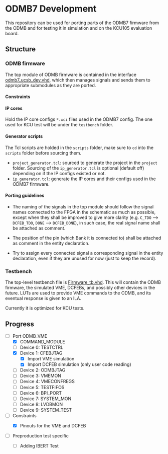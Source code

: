 # ODMB7 Development

This repository can be used for porting parts of the ODMB7 firmware from the ODMB and for testing it in simulation and on the KCU105 evaluation board. 

## Structure

### ODMB firmware
The top module of ODMB firmware is contained in the interface [odmb7_ucsb_dev.vhd](/source/odmb7_ucsb_dev.vhd), which then manages signals and sends them to
appropriate submodules as they are ported. 


#### Constraints

#### IP cores

Hold the IP core configs `*.xci` files used in the ODMB7 config. The one used for KCU test will be under the `testbench` folder.

#### Generator scripts
The Tcl scripts are holded in the `scripts` folder, make sure to `cd` into the `scripts` folder before sourcing them.
- `project_generator.tcl`: sourced to generate the project in the `project` folder. 
   Sourcing of the `ip_generator.tcl` is optional (default off) depending on if the IP configs existed or not.
- `ip_generator.tcl`: generate the IP cores and their configs used in the ODMB7 firmware.


#### Porting guidelines
- The naming of the signals in the top module should follow the signal names connected to the FPGA in the schematic as much as possible, except when they shall be
  improved to give more clarity  (e.g. `C_TDO` --> `DCFEB_TDO`, `DONE` --> `DCFEB_DONE`), in such case, the real signal name shall be attached as comment.

- The position of the pin (which Bank it is connected to) shall be attached as comment in the entity declaration.

- Try to assign every connected signal a corresponding signal in the entity declaration, even if they are unused for now (just to keep the record).

### Testbench
The top-level testbench file is [Firmware_tb.vhd](testbench/source/Firmware_tb.vhd). This will contain the ODMB firmware, the simulated VME, DCFEBs, and possibly
other devices in the future. LUTs are used to provide VME commands to the ODMB, and its eventual response is given to an ILA. 

Currently it is optimized for KCU tests.


## Progress

- [ ] Port ODMB_VME 
  - [X] COMMAND_MODULE
  - [ ] Device 0: TESTCTRL
  - [X] Device 1: CFEBJTAG
    - [X] Import VME simulation
    - [X] Import DCFEB simulation (only user code reading)
  - [ ] Device 2: ODMBJTAG
  - [ ] Device 3: VMEMON
  - [ ] Device 4: VMECONFREGS
  - [ ] Device 5: TESTFIFOS
  - [ ] Device 6: BPI_PORT
  - [ ] Device 7: SYSTEM_MON
  - [ ] Device 8: LVDBMON
  - [ ] Device 9: SYSTEM_TEST

- [ ] Constraints
  - [X] Pinouts for the VME and DCFEB


- [ ] Preproduction test specific
  - [ ] Adding IBERT Test

